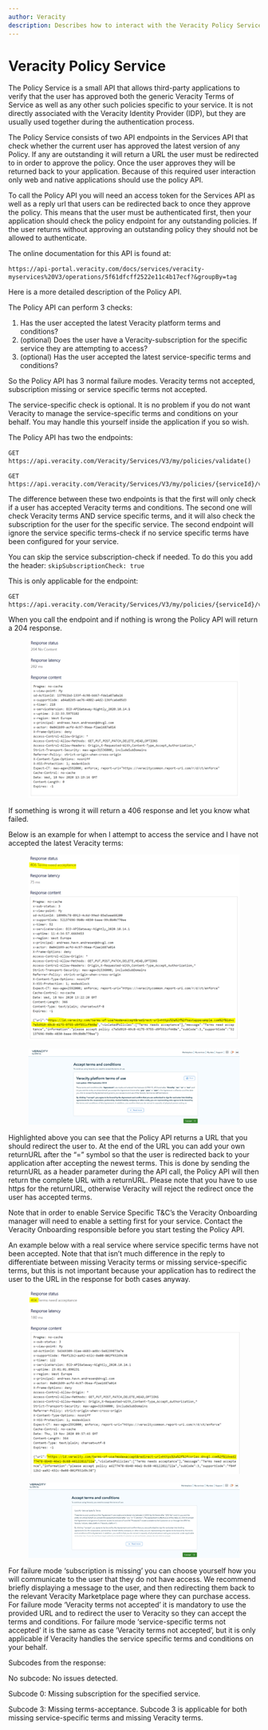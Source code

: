 ```yaml
---
author: Veracity
description: Describes how to interact with the Veracity Policy Service
---
```


# Veracity Policy Service
The Policy Service is a small API that allows third-party applications to verify that the user has approved both the generic Veracity Terms of Service as well as any other such policies specific to your service. It is not directly associated with the Veracity Identity Provider (IDP), but they are usually used together during the authentication process.

The Policy Service consists of two API endpoints in the Services API that check whether the current user has approved the latest version of any Policy. If any are outstanding it will return a URL the user must be redirected to in order to approve the policy. Once the user approves they will be returned back to your application. Because of this required user interaction only web and native applications should use the policy API.

To call the Policy API you will need an access token for the Services API as well as a reply url that users can be redirected back to once they approve the policy. This means that the user must be authenticated first, then your application should check the policy endpoint for any outstanding policies. If the user returns without approving an outstanding policy they should not be allowed to authenticate.


The online documentation for this API is found at:
```url
https://api-portal.veracity.com/docs/services/veracity-myservices%20V3/operations/5f61dfcff2522e11c4b17ecf?&groupBy=tag
```

Here is a more detailed description of the Policy API.

The Policy API can perform 3 checks:
1. Has the user accepted the latest Veracity platform terms and conditions?
2. (optional) Does the user have a Veracity-subscription for the specific service they are attempting to access?
3. (optional) Has the user accepted the latest service-specific terms and conditions?

So the Policy API has 3 normal failure modes. Veracity terms not accepted, subscription missing or service specific terms not accepted.

The service-specific check is optional. It is no problem if you do not want Veracity to manage the service-specific terms and conditions on your behalf.
You may handle this yourself inside the application if you so wish.

The Policy API has two the endpoints:
```url
GET  https://api.veracity.com/Veracity/Services/V3/my/policies/validate()
```

```url
GET  https://api.veracity.com/Veracity/Services/V3/my/policies/{serviceId}/validate()
```

The difference between these two endpoints is that the first will only check if a user has accepted Veracity terms and conditions. The second one will check Veracity terms AND service specific terms, and it will also check the subscription for the user for the specific service. The second endpoint will ignore the service specific terms-check if no service specific terms have been configured for your service. 





You can skip the service subscription-check if needed. To do this you add the header:
`skipSubscriptionCheck: true`

This is only applicable for the endpoint:
```url
GET https://api.veracity.com/Veracity/Services/V3/my/policies/{serviceId}/validate()
```

When you call the endpoint and if nothing is wrong the Policy API will return a 204 response.

<figure>
	<img src="assets/204-response.png"/>
</figure>

If something is wrong it will return a 406 response and let you know what failed. 

Below is an example for when I attempt to access the service and I have not accepted the latest Veracity terms:

<figure>
	<img src="assets/406-response.png"/>
</figure>

<figure>
	<img src="assets/terms-and-conditions.png"/>
</figure>

Highlighted above you can see that the Policy API returns a URL that you should redirect the user to. 
At the end of the URL you can add your own returnURL after the “=” symbol so that the user is redirected back to your application after accepting the newest terms. This is done by sending the returnURL as a header parameter during the API call, the Policy API will then return the complete URL with a returnURL. 
Please note that you have to use https for the returnURL, otherwise Veracity will reject the redirect once the user has accepted terms. 

Note that in order to enable Service Specific T&C’s the Veracity Onboarding manager will need to enable a setting first for your service. Contact the Veracity Onboarding responsible before you start testing the Policy API.


An example below with a real service where service specific terms have not been accepted. Note that that isn’t much difference in the reply to differentiate between missing Veracity terms or missing service-specific terms, but this is not important because your application has to redirect the user to the URL in the response for both cases anyway.

<figure>
	<img src="assets/406-response2.png"/>
</figure>

<figure>
	<img src="assets/terms-and-conditions2.png"/>
</figure>

For failure mode ‘subscription is missing’ you can choose yourself how you will communicate to the user that they do not have access. We recommend briefly displaying a message to the user, and then redirecting them back to the relevant Veracity Marketplace page where they can purchase access.
For failure mode ‘Veracity terms not accepted’ it is mandatory to use the provided URL and to redirect the user to Veracity so they can accept the terms and conditions.
For failure mode ‘service-specific terms not accepted’ it is the same as case ‘Veracity terms not accepted’, but it is only applicable if Veracity handles the service specific terms and conditions on your behalf. 


Subcodes from the response:

No subcode: No issues detected.

Subcode 0: Missing subscription for the specified service.

Subcode 3: Missing terms-acceptance. Subcode 3 is applicable for both missing service-specific terms and missing Veracity terms. 
